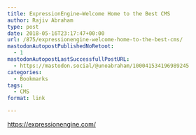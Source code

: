 ```yaml
---
title: ExpressionEngine—Welcome Home to the Best CMS
author: Rajiv Abraham
type: post
date: 2018-05-16T23:17:47+00:00
url: /875/expressionengine-welcome-home-to-the-best-cms/
mastodonAutopostPublishedNoRetoot:
  - 1
mastodonAutopostLastSuccessfullPostURL:
  - https://mastodon.social/@unoabraham/100041534196989245
categories:
  - Bookmarks
tags:
  - CMS
format: link

---
```

<https://expressionengine.com/>
